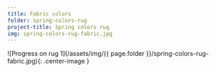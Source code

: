 ```yaml
---
title: Fabric colors
folder: spring-colors-rug
project-title: Spring colors rug
img: spring-colors-rug-fabric.jpg
---
```


![Progress on rug 1](/assets/img/{{ page.folder }}/spring-colors-rug-fabric.jpg){: .center-image }